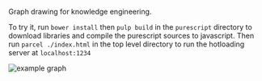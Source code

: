 Graph drawing for knowledge engineering.

To try it, run `bower install` then `pulp build` in the `purescript` directory to download libraries and compile the purescript sources to javascript. Then run `parcel ./index.html` in the top level directory to run the hotloading server at `localhost:1234`

![example graph](https://github.com/rskew/workflow/raw/master/exampleGraph.png)
